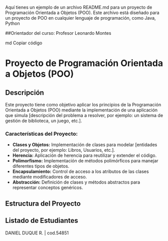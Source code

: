 

Aquí tienes un ejemplo de un archivo README.md para un proyecto de Programación Orientada a Objetos (POO). Este archivo está diseñado para un proyecto de POO en cualquier lenguaje de programación, como Java, Python

##Orientador del curso:
Profesor Leonardo Montes

md
Copiar código
# Proyecto de Programación Orientada a Objetos (POO)

## Descripción

Este proyecto tiene como objetivo aplicar los principios de la Programación Orientada a Objetos (POO) mediante la implementación de una aplicación que simula [descripción del problema a resolver, por ejemplo: un sistema de gestión de biblioteca, un juego, etc.].

### Características del Proyecto:

- **Clases y Objetos:** Implementación de clases para modelar [entidades del proyecto, por ejemplo: Libros, Usuarios, etc.].
- **Herencia:** Aplicación de herencia para reutilizar y extender el código.
- **Polimorfismo:** Implementación de métodos polimórficos para manejar diferentes tipos de objetos.
- **Encapsulamiento:** Control de acceso a los atributos de las clases mediante modificadores de acceso.
- **Abstracción:** Definición de clases y métodos abstractos para representar conceptos genéricos.

## Estructura del Proyecto

## Listado de Estudiantes
DANIEL DUQUE R. | cod.54851
